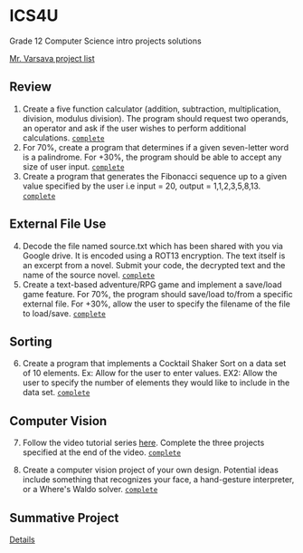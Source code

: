# ICS4U

Grade 12 Computer Science intro projects solutions

[Mr. Varsava project list](http://mrvarsava.weebly.com/ics4u-project-list.html)

## Review

1. Create a five function calculator (addition, subtraction, multiplication, division, modulus division). The program should request two operands, an operator and ask if the user wishes to perform additional calculations. [`complete`](src/calculator.cpp)
2. For 70%, create a program that determines if a given seven-letter word is a palindrome. For +30%, the program should be able to accept any size of user input. [`complete`](src/palindrome.cpp)
3. Create a program that generates the Fibonacci sequence up to a given value specified by the user i.e input = 20, output = 1,1,2,3,5,8,13. [`complete`](src/fibonacci.cpp)

## External File Use

4. Decode the file named source.txt which has been shared with you via Google drive. It is encoded using a ROT13 encryption. The text itself is an excerpt from a novel. Submit your code, the decrypted text and the name of the source novel. [`complete`](src/ROT13.cpp)
5. Create a text-based adventure/RPG game and implement a save/load game feature. For 70%, the program should save/load to/from a specific external file. For +30%, allow the user to specify the filename of the file to load/save. [`complete`](src/textGame.cpp)

## Sorting

6. Create a program that implements a Cocktail Shaker Sort on a data set of 10 elements. Ex: Allow for the user to enter values. EX2: Allow the user to specify the number of elements they would like to include in the data set. [`complete`](src/cocktail.cpp)

## Computer Vision

7. Follow the video tutorial series [here](https://www.youtube.com/watch?v=2FYm3GOonhk). Complete the three projects specified at the end of the video. [`complete`](src/OpenCV/Projects)

8. Create a computer vision project of your own design. Potential ideas include something that recognizes your face, a hand-gesture interpreter, or a Where's Waldo solver. [`complete`](<src/Computer Vision/fingerDetection/fingerDetection.cpp>)

## Summative Project

[Details](http://mrvarsava.weebly.com/uploads/1/4/8/7/14872890/ics34summative.pdf)
